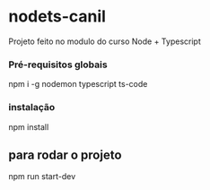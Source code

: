 # nodets-canil
Projeto feito no modulo do  curso Node + Typescript

### Pré-requisitos globais
npm i -g nodemon typescript ts-code

### instalação
npm install

## para rodar o projeto
npm run start-dev
